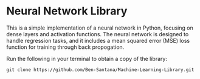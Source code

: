 # Neural Network Library

This is a simple implementation of a neural network in Python, focusing on dense layers and activation functions. The neural network is designed to handle regression tasks, and it includes a mean squared error (MSE) loss function for training through back propogation.

Run the following in your terminal to obtain a copy of the library:
```git
git clone https://github.com/Ben-Santana/Machine-Learning-Library.git
```
